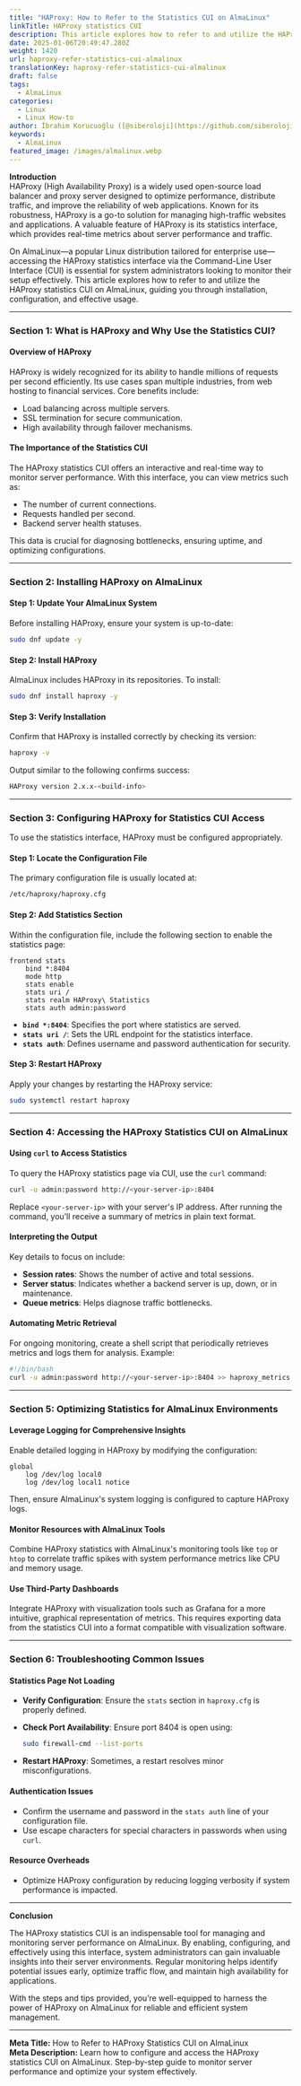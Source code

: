 ```yaml
---
title: "HAProxy: How to Refer to the Statistics CUI on AlmaLinux"
linkTitle: HAProxy statistics CUI
description: This article explores how to refer to and utilize the HAProxy statistics CUI on AlmaLinux, guiding you through installation, configuration, and effective usage.
date: 2025-01-06T20:49:47.280Z
weight: 1420
url: haproxy-refer-statistics-cui-almalinux
translationKey: haproxy-refer-statistics-cui-almalinux
draft: false
tags:
  - AlmaLinux
categories:
  - Linux
  - Linux How-to
author: İbrahim Korucuoğlu ([@siberoloji](https://github.com/siberoloji))
keywords:
  - AlmaLinux
featured_image: /images/almalinux.webp
---
```

**Introduction**  
HAProxy (High Availability Proxy) is a widely used open-source load balancer and proxy server designed to optimize performance, distribute traffic, and improve the reliability of web applications. Known for its robustness, HAProxy is a go-to solution for managing high-traffic websites and applications. A valuable feature of HAProxy is its statistics interface, which provides real-time metrics about server performance and traffic.  

On AlmaLinux—a popular Linux distribution tailored for enterprise use—accessing the HAProxy statistics interface via the Command-Line User Interface (CUI) is essential for system administrators looking to monitor their setup effectively. This article explores how to refer to and utilize the HAProxy statistics CUI on AlmaLinux, guiding you through installation, configuration, and effective usage.

---

### Section 1: **What is HAProxy and Why Use the Statistics CUI?**  

#### Overview of HAProxy  

HAProxy is widely recognized for its ability to handle millions of requests per second efficiently. Its use cases span multiple industries, from web hosting to financial services. Core benefits include:  

- Load balancing across multiple servers.  
- SSL termination for secure communication.  
- High availability through failover mechanisms.  

#### The Importance of the Statistics CUI  

The HAProxy statistics CUI offers an interactive and real-time way to monitor server performance. With this interface, you can view metrics such as:  

- The number of current connections.  
- Requests handled per second.  
- Backend server health statuses.  

This data is crucial for diagnosing bottlenecks, ensuring uptime, and optimizing configurations.

---

### Section 2: **Installing HAProxy on AlmaLinux**  

#### Step 1: Update Your AlmaLinux System  

Before installing HAProxy, ensure your system is up-to-date:  

```bash
sudo dnf update -y
```  

#### Step 2: Install HAProxy  

AlmaLinux includes HAProxy in its repositories. To install:  

```bash
sudo dnf install haproxy -y
```  

#### Step 3: Verify Installation  

Confirm that HAProxy is installed correctly by checking its version:  

```bash
haproxy -v
```  

Output similar to the following confirms success:  

```bash
HAProxy version 2.x.x-<build-info>
```  

---

### Section 3: **Configuring HAProxy for Statistics CUI Access**  

To use the statistics interface, HAProxy must be configured appropriately.  

#### Step 1: Locate the Configuration File  

The primary configuration file is usually located at:  

```bash
/etc/haproxy/haproxy.cfg
```  

#### Step 2: Add Statistics Section  

Within the configuration file, include the following section to enable the statistics page:  

```plaintext
frontend stats
    bind *:8404
    mode http
    stats enable
    stats uri /
    stats realm HAProxy\ Statistics
    stats auth admin:password
```  

- **`bind *:8404`**: Specifies the port where statistics are served.  
- **`stats uri /`**: Sets the URL endpoint for the statistics interface.  
- **`stats auth`**: Defines username and password authentication for security.  

#### Step 3: Restart HAProxy  

Apply your changes by restarting the HAProxy service:  

```bash
sudo systemctl restart haproxy
```  

---

### Section 4: **Accessing the HAProxy Statistics CUI on AlmaLinux**  

#### Using `curl` to Access Statistics  

To query the HAProxy statistics page via CUI, use the `curl` command:  

```bash
curl -u admin:password http://<your-server-ip>:8404
```  

Replace `<your-server-ip>` with your server's IP address. After running the command, you’ll receive a summary of metrics in plain text format.  

#### Interpreting the Output  

Key details to focus on include:  

- **Session rates**: Shows the number of active and total sessions.  
- **Server status**: Indicates whether a backend server is up, down, or in maintenance.  
- **Queue metrics**: Helps diagnose traffic bottlenecks.  

#### Automating Metric Retrieval  

For ongoing monitoring, create a shell script that periodically retrieves metrics and logs them for analysis. Example:  

```bash
#!/bin/bash
curl -u admin:password http://<your-server-ip>:8404 >> haproxy_metrics.log
```

---

### Section 5: **Optimizing Statistics for AlmaLinux Environments**  

#### Leverage Logging for Comprehensive Insights  

Enable detailed logging in HAProxy by modifying the configuration:  

```plaintext
global
    log /dev/log local0
    log /dev/log local1 notice
```  

Then, ensure AlmaLinux's system logging is configured to capture HAProxy logs.  

#### Monitor Resources with AlmaLinux Tools  

Combine HAProxy statistics with AlmaLinux's monitoring tools like `top` or `htop` to correlate traffic spikes with system performance metrics like CPU and memory usage.  

#### Use Third-Party Dashboards  

Integrate HAProxy with visualization tools such as Grafana for a more intuitive, graphical representation of metrics. This requires exporting data from the statistics CUI into a format compatible with visualization software.

---

### Section 6: **Troubleshooting Common Issues**  

#### Statistics Page Not Loading  

- **Verify Configuration**: Ensure the `stats` section in `haproxy.cfg` is properly defined.  
- **Check Port Availability**: Ensure port 8404 is open using:  

  ```bash
  sudo firewall-cmd --list-ports
  ```  

- **Restart HAProxy**: Sometimes, a restart resolves minor misconfigurations.  

#### Authentication Issues  

- Confirm the username and password in the `stats auth` line of your configuration file.  
- Use escape characters for special characters in passwords when using `curl`.  

#### Resource Overheads  

- Optimize HAProxy configuration by reducing logging verbosity if system performance is impacted.  

---

**Conclusion**  

The HAProxy statistics CUI is an indispensable tool for managing and monitoring server performance on AlmaLinux. By enabling, configuring, and effectively using this interface, system administrators can gain invaluable insights into their server environments. Regular monitoring helps identify potential issues early, optimize traffic flow, and maintain high availability for applications.  

With the steps and tips provided, you’re well-equipped to harness the power of HAProxy on AlmaLinux for reliable and efficient system management.  

---

**Meta Title:** How to Refer to HAProxy Statistics CUI on AlmaLinux  
**Meta Description:** Learn how to configure and access the HAProxy statistics CUI on AlmaLinux. Step-by-step guide to monitor server performance and optimize your system effectively.
